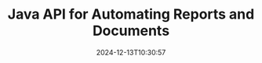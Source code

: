 ---
############################# Static ############################
layout: "landing"
date: 2024-12-13T10:30:57
draft: false

lang: en
product: "Assembly"
product_tag: "assembly"
platform: "Java"
platform_tag: "java"

############################# Drop-down ############################
supported_platforms:
  items:
    # supported_platforms loop
    - title: ".NET"
      tag: "net"
    # supported_platforms loop
    - title: "Java"
      tag: "java"

############################# Head ############################
head_title: "Java Library for Document Creation, Automation & Reporting"
head_description: "Java library for automating document creation and generating reports. Create PDF, Word, Excel, PPTX, HTML, and email documents using custom templates."

############################# Header ############################
title: "Java API for Automating Reports and Documents"
description: "Simplify report generation in Java by merging data with templates."
words:
  for: "for"

actions:
  main: "Get Trial via NuGet"
  main_link: "https://releases.groupdocs.com/java/repo/com/groupdocs/groupdocs-assembly/"
  alt: "Licensing"
  alt_link: "https://purchase.groupdocs.com/pricing/assembly/java/"
  title: "Ready to Get Started?"
  description: "Try the features of GroupDocs.Assembly for free or request a license."

release:
  title: "Version {0} released"
  notes: "See what’s new"
  downloads: "Downloads"

code:
  title: "Generate a Chart in DOCX with Java"
  more: "More examples"
  more_link: "https://github.com/groupdocs-assembly/GroupDocs.Assembly-for-Java/"
  install_title : "Maven XML"
  install: |
    <dependency>
      <groupId>com.groupdocs</groupId>
      <artifactId>groupdocs-assembly</artifactId>
      <version>{0}</version>
    </dependency>
  content: |
    ```java {style=abap}
    // Path to the main template
    String template = "chart_template.docx";

    // Retrieve managers' productivity data from the source
    DocumentTable data_table = 
        new DocumentTable("Managers.json", 1);

    // Create an instance of DataSourceInfo with the data
    DataSourceInfo data 
        = new DataSourceInfo(data_table, "managers");

    // Set chart colors using another DataSourceInfo
    DataSourceInfo design = 
        new DataSourceInfo("red", "color");

    // Fill the template with data and save it to the output
    DocumentAssembler asm = new DocumentAssembler();
    asm.assembleDocument(template, "result.docx", data, design);
    ```

############################# Overview ############################
overview:
  enable: true
  title: "GroupDocs.Assembly Overview"
  description: "A Java library designed for automated document creation and seamless data integration."
  features:
    # feature loop
    - title: "Merge Business Data into Templates with Java"
      content: "Easily create professional reports by embedding data from JSON, XML, or other sources into pre-designed templates using GroupDocs.Assembly for Java."

    # feature loop
    - title: "Work with Embedded Objects"
      content: "Automatically populate elements like tables, charts, and diagrams in documents using data from external sources."

    # feature loop
    - title: "Advanced Customization"
      content: "GroupDocs.Assembly for Java offers flexible features like generating barcodes, pulling online data through URLs, and exporting output in different formats."

############################# Platforms ############################
platforms:
  enable: true
  title: "Platform independence"
  description: "GroupDocs.Assembly for Java works seamlessly with popular operating systems, development frameworks, and package managers."
  items:
    # platform loop
    - title: "Amazon"
      image: "amazon"
    # platform loop
    - title: "Docker"
      image: "docker"
    # platform loop
    - title: "Azure"
      image: "azure"
    # platform loop
    - title: "Eclipse"
      image: "eclipse"
    # platform loop
    - title: "IntelliJ"
      image: "intellij"
    # platform loop
    - title: "Windows"
      image: "windows"
    # platform loop
    - title: "Linux"
      image: "linux"
    # platform loop
    - title: "Maven"
      image: "maven"

############################# File formats ############################
formats:
  enable: true
  title: "Supported file formats"
  description: |
    GroupDocs.Assembly for Java supports a wide range of [document formats](https://docs.groupdocs.com/assembly/java/supported-document-formats/).
  groups:
    # group loop
    - color: "green"
      content: |
        ### Microsoft Office formats
        * **Word:**  DOCX, DOC, DOCM, DOT, DOTX, DOTM, RTF, WordprocessingML
        * **Excel:** XLSX, XLS, XLSM, XLSB, XLTM, XLT, XLTM, XLTX, SpreadsheetML
        * **PowerPoint:** PPT, PPTX, PPTM, PPS, PPSX, PPSM, POTM, POTX
    # group loop
    - color: "blue"
      content: |
        ### Images & Other Formats
        * **Portable:** PDF
        * **Images:** SVG, TIFF
        * **Other office formats:** ODT, OTT, OTS, ODS, ODP, OTP
      # group loop
    - color: "red"
      content: |
        ### Other formats
        * **Web:** HTML, MHTML
        * **Emails:** EML, MSG, EMLX
        * **Other:** EPUB, MD

############################# Features ############################
features:
  enable: true
  title: "Key Capabilities of GroupDocs.Assembly"
  description: "Create professional documents and reports with advanced data handling."

  items:
    # feature loop
    - icon: "preview"
      title: "Visual Data Elements"
      content: "Add and format elements like charts, tables, images, and lists directly in your documents."

    # feature loop
    - icon: "manipulate"
      title: "Data Transformation"
      content: "Use formulas, sorting, and other tools to organize and present your data effectively."

    # feature loop
    - icon: "two_pages"
      title: "Support for Multiple Formats"
      content: "Easily work with common file types for both templates and output files."

    # feature loop
    - icon: "document_settings"
      title: "Enhanced Template Formatting"
      content: "Customize templates with numeric, alphabetic, and other advanced formatting options."

    # feature loop
    - icon: "text"
      title: "Dynamic Barcode Generation"
      content: "Quickly create and insert barcode images into documents as needed."

    # feature loop
    - icon: "add"
      title: "Flexible Text Styling"
      content: "Apply text transformations like uppercase, lowercase, title case, or other styles in templates."

    # feature loop
    - icon: "manipulate"
      title: "Import External Content"
      content: "Embed content from external files dynamically while generating documents."

    # feature loop
    - icon: "convert"
      title: "Export in Multiple Formats"
      content: "Save final documents in various file formats using specified extensions or configurations."

    # feature loop
    - icon: "update"
      title: "Dynamic Media Embedding"
      content: "Insert images or other content using Base64-encoded data during document creation."

############################# Code samples ############################
code_samples:
  enable: true
  title: "Code samples"
  description: "Explore sample code for common tasks with GroupDocs.Assembly."
  items:
    # code sample loop
    - title: "Create a Bulleted List in Word"
      content: |
        Learn how to add [bulleted lists](https://docs.groupdocs.com/assembly/java/bulleted-list-in-word-processing-document/) to Word documents for organized data representation. This example shows how to generate a list in Word using GroupDocs.Assembly.
        {{< landing/code title="Create a Bulleted List in Word">}}
        ```java {style=abap}
        // Insert this template on a document page:
        // Managers' performance indicators
        // . <<foreach [in products]>><<[ProductName]>>
        // <</foreach>>

        // Specify the template path
        String template = "Bulleted List Template.docx";

        // Set the output file path
        String result = "Result Report.docx"

        // Retrieve managers' data from a JSON source
        JsonDataSource dataSource = new JsonDataSource("Report data.json");
        DataSourceInfo data = new DataSourceInfo(dataSource, "managers")

        // Generate the report with the filled data
        DocumentAssembler assembler = new DocumentAssembler();
        assembler.assembleDocument(template, result, data);
        ```
        {{< /landing/code >}}
    # code sample loop
    - title: "Create Pie Charts in PPTX"
      content: |
        Use templates and XML to add [pie charts](https://docs.groupdocs.com/assembly/java/pie-chart-in-presentation-document/) to your presentations. Make your reports more engaging by including pie charts to visualize data.
        {{< landing/code title="Create Pie Charts in PPTX">}}
        ```java {style=abap}   
        // Add the chart title template to the presentation:
        // Customers' revenue <<foreach [in customers]>> 
        // <<x [CustomerName]>>

        // Also include the chart data template:
        // Total Order Price<<foreach [in customers]>> 
        // <<x [CustomerName]>>

        // Specify the chart template path
        String template = "Pie Chart Template.pptx";

        // Set the output file path
        String result = "Result Report.pptx"

        // Retrieve customers' data from an XML source
        JsonDataSource dataSource = new JsonDataSource("Chart data.xml");
        DataSourceInfo data = new DataSourceInfo(dataSource, "customers")

        // Generate the chart and save the result
        DocumentAssembler assembler = new DocumentAssembler();
        assembler.assembleDocument(template, result, data);
        ```
        {{< /landing/code >}}

---